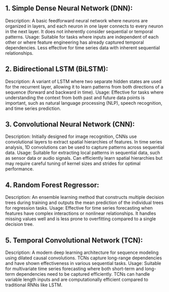 ## 1. Simple Dense Neural Network (DNN):

Description: A basic feedforward neural network where neurons are organized in layers, and each neuron in one layer connects to every neuron in the next layer. It does not inherently consider sequential or temporal patterns.
Usage: Suitable for tasks where inputs are independent of each other or where feature engineering has already captured temporal dependencies. Less effective for time series data with inherent sequential relationships.

## 2. Bidirectional LSTM (BiLSTM):

Description: A variant of LSTM where two separate hidden states are used for the recurrent layer, allowing it to learn patterns from both directions of a sequence (forward and backward in time).
Usage: Effective for tasks where understanding the context from both past and future data points is important, such as natural language processing (NLP), speech recognition, and time series prediction.

## 3. Convolutional Neural Network (CNN):

Description: Initially designed for image recognition, CNNs use convolutional layers to extract spatial hierarchies of features. In time series analysis, 1D convolutions can be used to capture patterns across sequential data.
Usage: Suitable for extracting local patterns in sequential data, such as sensor data or audio signals. Can efficiently learn spatial hierarchies but may require careful tuning of kernel sizes and strides for optimal performance.

## 4. Random Forest Regressor:

Description: An ensemble learning method that constructs multiple decision trees during training and outputs the mean prediction of the individual trees for regression tasks.
Usage: Effective for time series forecasting when features have complex interactions or nonlinear relationships. It handles missing values well and is less prone to overfitting compared to a single decision tree.

## 5. Temporal Convolutional Network (TCN):

Description: A modern deep learning architecture for sequence modeling using dilated causal convolutions. TCNs capture long-range dependencies and have shown effectiveness in various sequential tasks.
Usage: Suitable for multivariate time series forecasting where both short-term and long-term dependencies need to be captured efficiently. TCNs can handle variable length inputs and are computationally efficient compared to traditional RNNs like LSTM.
